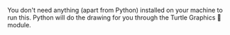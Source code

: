 You don't need anything (apart from Python) installed on your machine to run this. Python will do the drawing for you through the Turtle Graphics 🐢 module. 
